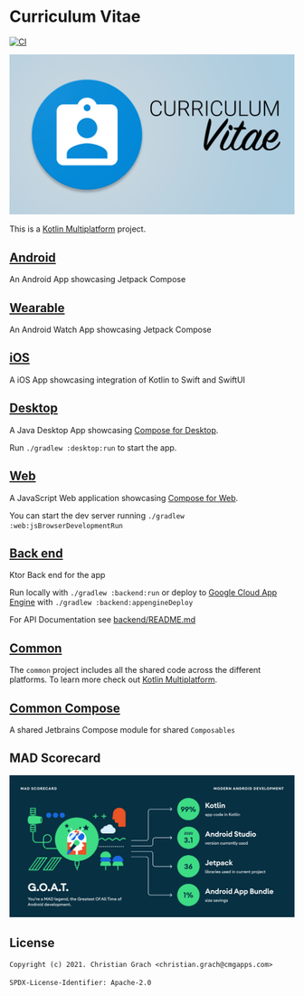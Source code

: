 # Curriculum Vitae

[![CI](https://github.com/chrimaeon/curriculumvitae/actions/workflows/main.yml/badge.svg)](https://github.com/chrimaeon/curriculumvitae/actions/workflows/main.yml)

![Curriculum Vitae](art/banner.png)

This is a [Kotlin Multiplatform] project.

## [Android](app)

An Android App showcasing Jetpack Compose

## [Wearable](wearable)

An Android Watch App showcasing Jetpack Compose

## [iOS](ios)

A iOS App showcasing integration of Kotlin to Swift and SwiftUI

## [Desktop](desktop)

A Java Desktop App showcasing [Compose for Desktop].

Run `./gradlew :desktop:run` to start the app.

## [Web](web)

A JavaScript Web application showcasing [Compose for Web].

You can start the dev server running `./gradlew :web:jsBrowserDevelopmentRun`

## [Back end](backend)

Ktor Back end for the app

Run locally with `./gradlew :backend:run` or deploy to [Google Cloud App Engine] with `./gradlew :backend:appengineDeploy`


For API Documentation see [backend/README.md]

## [Common](common)

The `common` project includes all the shared code across the different platforms. To learn more
check out [Kotlin Multiplatform].

## [Common Compose](common-compose)

A shared Jetbrains Compose module for shared `Composables`

## MAD Scorecard

![MAD Scorecard](art/summary.png)

## License

```text
Copyright (c) 2021. Christian Grach <christian.grach@cmgapps.com>

SPDX-License-Identifier: Apache-2.0
```

[backend/README.md]: /backend/README.md

[Kotlin Multiplatform]: https://kotlinlang.org/docs/mpp-intro.html

[Compose for Desktop]: https://www.jetbrains.com/de-de/lp/compose/

[Compose for Web]: https://compose-web.ui.pages.jetbrains.team/

[Google Cloud App Engine]: https://cloud.google.com/appengine/
